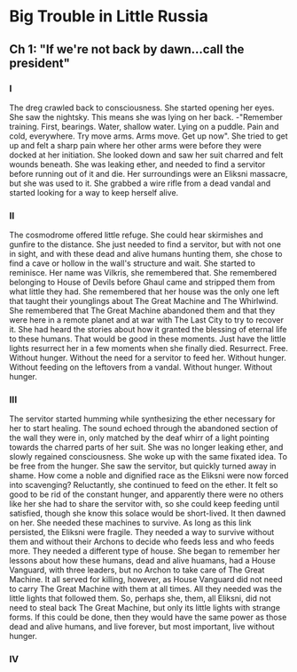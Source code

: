 
# Big Trouble in Little Russia
## Ch 1: "If we're not back by dawn...call the president"
### I
The dreg crawled back to consciousness. She started opening her eyes. She saw the nightsky. This means she was lying on her back.
-"Remember training. First, bearings. Water, shallow water. Lying on a puddle. Pain and cold, everywhere. Try move arms. Arms move. Get up now".
She tried to get up and felt a sharp pain where her other arms were before they were docked at her initiation. She looked down and saw her suit charred and felt wounds beneath. She was leaking ether, and needed to find a servitor before running out of it and die. Her surroundings were an Eliksni massacre, but she was used to it. She grabbed a wire rifle from a dead vandal and started looking for a way to keep herself alive.

### II
The cosmodrome offered little refuge. She could hear skirmishes and gunfire to the distance. She just needed to find a servitor, but with not one in sight, and with these dead and alive humans hunting them, she chose to find a cave or hollow in the wall's structure and wait. She started to reminisce. Her name was Vilkris, she remembered that. She remembered belonging to House of Devils before Ghaul came and stripped them from what little they had. She remembered that her house was the only one left that taught their younglings about The Great Machine and The Whirlwind. She remembered that The Great Machine abandoned them and that they were here in a remote planet and at war with The Last City to try to recover it. She had heard the stories about how it granted the blessing of eternal life to these humans. That would be good in these moments. Just have the little lights resurrect her in a few moments when she finally died. Resurrect. Free. Without hunger. Without the need for a servitor to feed her. Without hunger. Without feeding on the leftovers from a vandal. Without hunger. Without hunger.

### III
The servitor started humming while synthesizing the ether necessary for her to start healing. The sound echoed through the abandoned section of the wall they were in, only matched by the deaf whirr of a light pointing towards the charred parts of her suit. She was no longer leaking ether, and slowly regained consciousness. She woke up  with the same fixated idea. To be free from the hunger. She saw the servitor, but quickly turned away in shame. How come a noble and dignified race as the Eliksni were now forced into scavenging? Reluctantly, she continued to feed on the ether. It felt so good to be rid of the constant hunger, and apparently there were no others like her she had to share the servitor with, so she could keep feeding until satisfied, though she know this solace would be short-lived. It then dawned on her. She needed these machines to survive. As long as this link persisted, the Eliksni were fragile. They needed a way to survive without them and without their Archons to decide who feeds less and who feeds more. They needed a different type of house. She began to remember her lessons about how these humans, dead and alive huamans, had a House Vanguard, with three leaders, but no Archon to take care of The Great Machine. It all served for killing, however, as House Vanguard did not need to carry The Great Machine with them at all times. All they needed was the little lights that followed them. So, perhaps she, them, all Eliksni, did not need to steal back The Great Machine, but only its little lights with strange forms. If this could be done, then they would have the same power as those dead and alive humans, and live forever, but most important, live without hunger.

### IV
